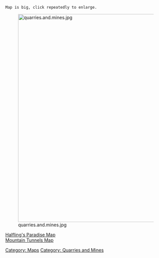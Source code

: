 `Map is big, click repeatedly to enlarge.`

<figure>
<img src="quarries.and.mines.jpg" title="quarries.and.mines.jpg"
width="650" alt="quarries.and.mines.jpg" />
<figcaption aria-hidden="true">quarries.and.mines.jpg</figcaption>
</figure>

[Halfling's Paradise Map](Halfling's_Paradise_Map "wikilink")  
[Mountain Tunnels Map](Mountain_Tunnels_Map "wikilink")  

[Category: Maps](Category:_Maps "wikilink") [Category: Quarries and
Mines](Category:_Quarries_and_Mines "wikilink")
